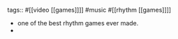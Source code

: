 tags:: #[[video [[games]]]] #music #[[rhythm [[games]]]]

- one of the best rhythm games ever made.
-